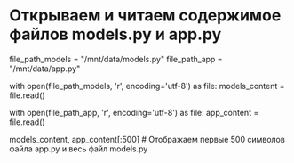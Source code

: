 # Открываем и читаем содержимое файлов models.py и app.py
file_path_models = "/mnt/data/models.py"
file_path_app = "/mnt/data/app.py"

with open(file_path_models, 'r', encoding='utf-8') as file:
    models_content = file.read()

with open(file_path_app, 'r', encoding='utf-8') as file:
    app_content = file.read()

models_content, app_content[:500]  # Отображаем первые 500 символов файла app.py и весь файл models.py

